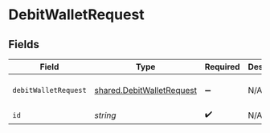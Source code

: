 # DebitWalletRequest


## Fields

| Field                                                                          | Type                                                                           | Required                                                                       | Description                                                                    | Example                                                                        |
| ------------------------------------------------------------------------------ | ------------------------------------------------------------------------------ | ------------------------------------------------------------------------------ | ------------------------------------------------------------------------------ | ------------------------------------------------------------------------------ |
| `debitWalletRequest`                                                           | [shared.DebitWalletRequest](../../../sdk/models/shared/debitwalletrequest.md)  | :heavy_minus_sign:                                                             | N/A                                                                            | {"amount":{"asset":"USD/2","amount":100},"metadata":{"key":""},"pending":true} |
| `id`                                                                           | *string*                                                                       | :heavy_check_mark:                                                             | N/A                                                                            |                                                                                |